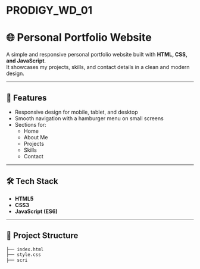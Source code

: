 # PRODIGY_WD_01

# 🌐 Personal Portfolio Website

A simple and responsive personal portfolio website built with **HTML, CSS, and JavaScript**.  
It showcases my projects, skills, and contact details in a clean and modern design.

---

## 🚀 Features
- Responsive design for mobile, tablet, and desktop
- Smooth navigation with a hamburger menu on small screens
- Sections for:
  - Home
  - About Me
  - Projects
  - Skills
  - Contact

---

## 🛠️ Tech Stack
- **HTML5**
- **CSS3**
- **JavaScript (ES6)**

---



## 📂 Project Structure
```bash
├── index.html
├── style.css
├── scri
